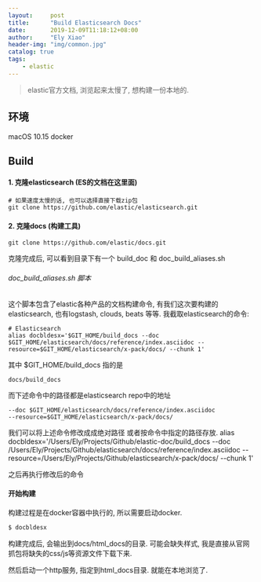 ```yaml
---
layout:     post
title:      "Build Elasticsearch Docs"
date:       2019-12-09T11:18:12+08:00
author:     "Ely Xiao"
header-img: "img/common.jpg"
catalog: true
tags:
    - elastic
---
```

> elastic官方文档, 浏览起来太慢了, 想构建一份本地的.


## 环境
macOS 10.15
docker


## Build
#### 1. 克隆elasticsearch (ES的文档在这里面)
```
# 如果速度太慢的话, 也可以选择直接下载zip包
git clone https://github.com/elastic/elasticsearch.git
```

#### 2. 克隆docs (构建工具)
``` 
git clone https://github.com/elastic/docs.git
```
克隆完成后, 可以看到目录下有一个 build_doc 和 doc_build_aliases.sh


###### doc_build_aliases.sh 脚本
这个脚本包含了elastic各种产品的文档构建命令, 有我们这次要构建的elasticsearch, 也有logstash, clouds, beats 等等. 我截取elasticsearch的命令:
```
# Elasticsearch
alias docbldesx='$GIT_HOME/build_docs --doc $GIT_HOME/elasticsearch/docs/reference/index.asciidoc --resource=$GIT_HOME/elasticsearch/x-pack/docs/ --chunk 1'
```

其中 $GIT_HOME/build_docs 指的是
```
docs/build_docs
```

而下述命令中的路径都是elasticsearch repo中的地址
```
--doc $GIT_HOME/elasticsearch/docs/reference/index.asciidoc
--resource=$GIT_HOME/elasticsearch/x-pack/docs/
```

我们可以将上述命令修改成成绝对路径  或者按命令中指定的路径存放.
alias docbldesx='/Users/Ely/Projects/Github/elastic-doc/build_docs --doc /Users/Ely/Projects/Github/elasticsearch/docs/reference/index.asciidoc --resource=/Users/Ely/Projects/Github/elasticsearch/x-pack/docs/ --chunk 1'


之后再执行修改后的命令

#### 开始构建
构建过程是在docker容器中执行的, 所以需要启动docker. 

```bash
$ docbldesx
```

构建完成后, 会输出到docs/html_docs的目录. 可能会缺失样式, 我是直接从官网抓包将缺失的css/js等资源文件下载下来.

然后启动一个http服务, 指定到html_docs目录.  就能在本地浏览了.